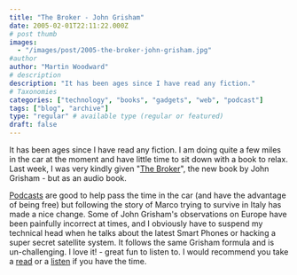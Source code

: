 ```yaml
---
title: "The Broker - John Grisham"
date: 2005-02-01T22:11:22.000Z
# post thumb
images:
  - "/images/post/2005-the-broker-john-grisham.jpg"
#author
author: "Martin Woodward"
# description
description: "It has been ages since I have read any fiction."
# Taxonomies
categories: ["technology", "books", "gadgets", "web", "podcast"]
tags: ["blog", "archive"]
type: "regular" # available type (regular or featured)
draft: false
---
```

[](http://www.amazon.co.uk/exec/obidos/ASIN/1856869717/woodwardwebcom)It has been ages since I have read any fiction.  I am doing quite a few miles in the car at the moment and have little time to sit down with a book to relax.  Last week, I was very kindly given "[The Broker](http://www.amazon.co.uk/exec/obidos/ASIN/1844131629/woodwardwebcom)", the new book by John Grisham - but as an audio book.

[Podcasts](http://en.wikipedia.org/wiki/Podcasting) are good to help pass the time in the car (and have the advantage of being free) but following the story of Marco trying to survive in Italy has made a nice change.  Some of John Grisham's observations on Europe have been painfully incorrect at times, and I obviously have to suspend my technical head when he talks about the latest Smart Phones or hacking a super secret satellite system.  It follows the same Grisham formula and is un-challenging.  I love it! - great fun to listen to.  I would recommend you take a [read](http://www.amazon.co.uk/exec/obidos/ASIN/1844131629/woodwardwebcom) or a [listen](http://www.amazon.co.uk/exec/obidos/ASIN/1856869717/woodwardwebcom) if you have the time.